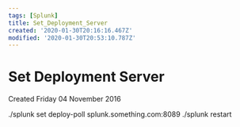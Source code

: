 ```yaml
---
tags: [Splunk]
title: Set_Deployment_Server
created: '2020-01-30T20:16:16.467Z'
modified: '2020-01-30T20:53:10.787Z'
---
```


# Set Deployment Server
Created Friday 04 November 2016

./splunk set deploy-poll splunk.something.com:8089
./splunk restart

